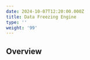```yaml
---
date: 2024-10-07T12:20:00.000Z
title: Data Freezing Engine
type: ''
weight: '99'
---
```


## Overview
